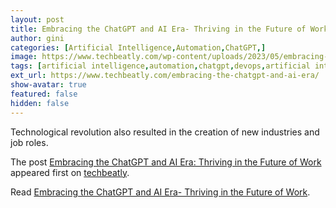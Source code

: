 ```yaml
---
layout: post
title: Embracing the ChatGPT and AI Era- Thriving in the Future of Work
author: gini
categories: [Artificial Intelligence,Automation,ChatGPT,]
image: https://www.techbeatly.com/wp-content/uploads/2023/05/embracing-the-chatgpt-and-ai-era-2-1024x576.png
tags: [artificial intelligence,automation,chatgpt,devops,artificial interlligence,chatgpt,chatgpt job issue,embracing the chatgpt and ai era,it jobs and chatgpt,]
ext_url: https://www.techbeatly.com/embracing-the-chatgpt-and-ai-era/
show-avatar: true
featured: false
hidden: false
---
```


<p>Technological revolution also resulted in the creation of new industries and job roles.</p>
<p>The post <a href="https://www.techbeatly.com/embracing-the-chatgpt-and-ai-era/">Embracing the ChatGPT and AI Era: Thriving in the Future of Work</a> appeared first on <a href="https://www.techbeatly.com">techbeatly</a>.</p>

Read [Embracing the ChatGPT and AI Era- Thriving in the Future of Work](https://www.techbeatly.com/embracing-the-chatgpt-and-ai-era/).
